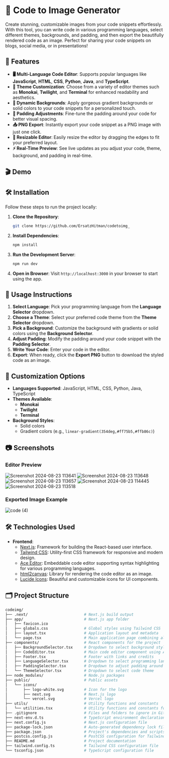 # 🌟 Code to Image Generator

Create stunning, customizable images from your code snippets effortlessly. With this tool, you can write code in various programming languages, select different themes, backgrounds, and padding, and then export the beautifully rendered code as an image. Perfect for sharing your code snippets on blogs, social media, or in presentations!

## 🚀 Features

- **🖥️ Multi-Language Code Editor**: Supports popular languages like **JavaScript**, **HTML**, **CSS**, **Python**, **Java**, and **TypeScript**.
- **🎨 Theme Customization**: Choose from a variety of editor themes such as **Monokai**, **Twilight**, and **Terminal** for enhanced readability and aesthetics.
- **🌈 Dynamic Backgrounds**: Apply gorgeous gradient backgrounds or solid colors to your code snippets for a personalized touch.
- **📏 Padding Adjustments**: Fine-tune the padding around your code for better visual spacing.
- **📤 PNG Export**: Instantly export your code snippet as a PNG image with just one click.
- **🔧 Resizable Editor**: Easily resize the editor by dragging the edges to fit your preferred layout.
- **⚡ Real-Time Preview**: See live updates as you adjust your code, theme, background, and padding in real-time.

## 🎬 Demo



## 🛠️ Installation

Follow these steps to run the project locally:

1. **Clone the Repository**:
    ```bash
    git clone https://github.com/ErsatzHitman/codetoimg_
    ```
   
2. **Install Dependencies**:
    ```bash
    npm install
    ```
   
3. **Run the Development Server**:
    ```bash
    npm run dev
    ```

4. **Open in Browser**: Visit `http://localhost:3000` in your browser to start using the app.

## 📝 Usage Instructions

1. **Select Language**: Pick your programming language from the **Language Selector** dropdown.
2. **Choose a Theme**: Select your preferred code theme from the **Theme Selector** dropdown.
3. **Pick a Background**: Customize the background with gradients or solid colors using the **Background Selector**.
4. **Adjust Padding**: Modify the padding around your code snippet with the **Padding Selector**.
5. **Write Your Code**: Enter your code in the editor.
6. **Export**: When ready, click the **Export PNG** button to download the styled code as an image.

## 🎨 Customization Options

- **Languages Supported**: JavaScript, HTML, CSS, Python, Java, TypeScript
- **Themes Available**:
  - **Monokai**
  - **Twilight**
  - **Terminal**
- **Background Styles**:
  - Solid colors
  - Gradient colors (e.g., `linear-gradient(354deg,#ff75b5,#ffb86c)`)

## 📷 Screenshots

### Editor Preview

![Screenshot 2024-08-23 113641](https://github.com/user-attachments/assets/5d8d7ad5-cbe6-416b-9869-5c0270c6827e)
![Screenshot 2024-08-23 113648](https://github.com/user-attachments/assets/afaddf80-67b5-4097-9582-a3c7c0d26bb6)
![Screenshot 2024-08-23 113657](https://github.com/user-attachments/assets/47e09aa1-46c2-4d7f-a3a4-06c623fd9165)
![Screenshot 2024-08-23 114445](https://github.com/user-attachments/assets/1d6e60d8-bee0-4ff3-a9d2-e9646c9c8d10)
![Screenshot 2024-08-23 113518](https://github.com/user-attachments/assets/9417872e-3334-4fd1-b2d8-df012a09bbcb)


### Exported Image Example

![code (4)](https://github.com/user-attachments/assets/2af59d88-ce51-40d6-aff5-c1e966c3c359)

## 🛠️ Technologies Used

- **Frontend**:
  - [Next.js](https://nextjs.org/): Framework for building the React-based user interface.
  - [Tailwind CSS](https://tailwindcss.com/): Utility-first CSS framework for responsive and modern design.
  - [Ace Editor](https://ace.c9.io/): Embeddable code editor supporting syntax highlighting for various programming languages.
  - [html2canvas](https://html2canvas.hertzen.com/): Library for rendering the code editor as an image.
  - [Lucide Icons](https://lucide.dev/): Beautiful and customizable icons for UI components.

## 🗂️ Project Structure

```bash
codeimg/
├── .next/                         # Next.js build output
├── app/                           # Next.js app folder
│   ├── favicon.ico
│   ├── globals.css                # Global styles using Tailwind CSS
│   ├── layout.tsx                 # Application layout and metadata
│   └── page.tsx                   # Main application page combining all components
├── components/                    # React components for the project
│   ├── BackgroundSelector.tsx     # Dropdown to select background style
│   ├── CodeEditor.tsx             # Main code editor component using Ace Editor
│   ├── Footer.tsx                 # Footer with links and credits
│   ├── LanguageSelector.tsx       # Dropdown to select programming language
│   ├── PaddingSelector.tsx        # Dropdown to adjust padding around code
│   └── ThemeSelector.tsx          # Dropdown to select code theme
├── node_modules/                  # Node.js packages
├── public/                        # Public assets
│   └── icons/
│       ├── logo-white.svg         # Icon for the logo
│       ├── next.svg               # Next.js logo
│       └── vercel.svg             # Vercel logo
├── utils/                         # Utility functions and constants
│   └── utilities.tsx              # Utility functions and constants for themes, languages, etc.
├── .gitignore                     # Files and folders to ignore in Git
├── next-env.d.ts                  # TypeScript environment declaration for Next.js
├── next.config.js                 # Next.js configuration file
├── package-lock.json              # Auto-generated dependency lock file
├── package.json                   # Project's dependencies and scripts
├── postcss.config.js              # PostCSS configuration for Tailwind CSS
├── README.md                      # Project documentation
├── tailwind.config.ts             # Tailwind CSS configuration file
└── tsconfig.json                  # TypeScript configuration file

